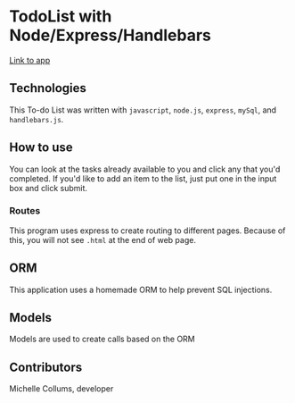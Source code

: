 # TodoList with Node/Express/Handlebars


[Link to app](https://todo-list-11.herokuapp.com/)


## Technologies

This To-do List was written with `javascript`, `node.js`, `express`, `mySql`, and `handlebars.js`.


## How to use

You can look at the tasks already available to you and click any that you'd completed. If you'd like to add an item to the list, just put one in the input box and click submit.


### Routes

This program uses express to create routing to different pages. Because of this, you will not see `.html` at the end of web page.


## ORM

This application uses a homemade ORM to help prevent SQL injections. 

## Models

Models are used to create calls based on the ORM


## Contributors
Michelle Collums, developer

 
